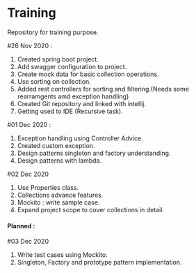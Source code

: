# Training
Repository for training purpose.

#26 Nov 2020 :
1. Created spring boot project.
2. Add swagger configuration to project.
3. Create mock data for basic collection operations.
4. Use sorting on collection.
5. Added rest controllers for sorting and filtering.(Needs some rearramgents amd exception handling)
6. Created Git repository and linked with intellij.
7. Getting used to IDE (Recursive task).

#01 Dec 2020 :
1. Exception handling using Controller Advice.
2. Created custom exception.
3. Design patterns singleton and factory understanding.
4. Design patterns with lambda.

#02 Dec 2020
1. Use Properties class.
2. Collections advance features.
3. Mockito : write sample case.
4. Expand project scope to cover collections in detail.

#### Planned :
#03 Dec 2020
1. Write test cases using Mockito.
2. Singleton, Factory and prototype pattern implementation.


